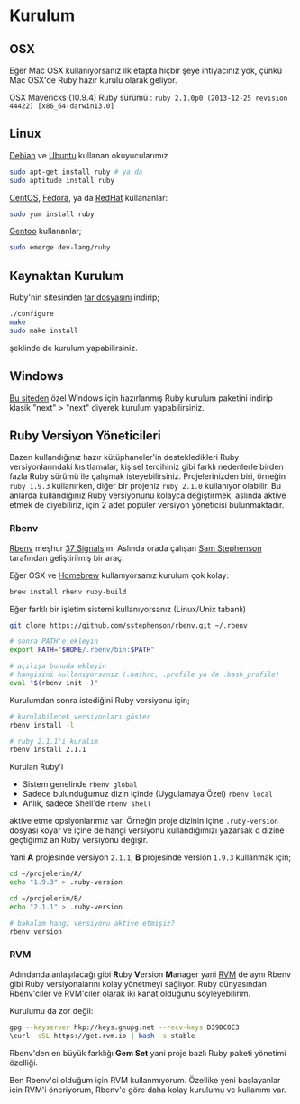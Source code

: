 # Kurulum

## OSX

Eğer Mac OSX kullanıyorsanız ilk etapta hiçbir şeye ihtiyacınız yok, çünkü Mac OSX'de Ruby hazır kurulu olarak geliyor.

OSX Mavericks (10.9.4) Ruby sürümü : `ruby 2.1.0p0 (2013-12-25 revision 44422) [x86_64-darwin13.0]`

## Linux

[Debian](http://debian.org) ve [Ubuntu](http://ubuntu.com) kullanan okuyucularımız

```bash
sudo apt-get install ruby # ya da
sudo aptitude install ruby
```
[CentOS](https://www.centos.org/), [Fedora](http://fedoraproject.org/), ya da [RedHat](http://www.redhat.com/) kullananlar:

```bash
sudo yum install ruby
```

[Gentoo](http://www.gentoo.org/) kullananlar;
```bash
sudo emerge dev-lang/ruby
```

## Kaynaktan Kurulum

Ruby'nin sitesinden [tar dosyasını](https://www.ruby-lang.org/en/downloads/) indirip;
```bash
./configure
make
sudo make install
```
şeklinde de kurulum yapabilirsiniz.

## Windows

[Bu siteden](http://rubyinstaller.org/) özel Windows için hazırlanmış Ruby kurulum paketini indirip klasik "next" > "next" diyerek kurulum yapabilirsiniz.


## Ruby Versiyon Yöneticileri

Bazen kullandığınız hazır kütüphaneler'in destekledikleri Ruby versiyonlarındaki kısıtlamalar, kişisel tercihiniz gibi farklı nedenlerle birden fazla Ruby sürümü ile çalışmak isteyebilirsiniz. Projelerinizden biri, örneğin `ruby 1.9.3` kullanırken, diğer bir projeniz `ruby 2.1.0` kullanıyor olabilir. Bu anlarda kullandığınız Ruby versiyonunu kolayca değiştirmek, aslında aktive etmek de diyebiliriz, için 2 adet popüler versiyon yöneticisi bulunmaktadır.

### Rbenv

[Rbenv](https://github.com/sstephenson/rbenv) meşhur [37 Signals](http://37signals.com/)'ın. Aslında orada çalışan [Sam Stephenson](https://github.com/sstephenson) tarafından geliştirilmiş bir araç.

Eğer OSX ve [Homebrew](http://brew.sh) kullanıyorsanız kurulum çok kolay:

```bash
brew install rbenv ruby-build
```

Eğer farklı bir işletim sistemi kullanıyorsanız (Linux/Unix tabanlı)

```bash
git clone https://github.com/sstephenson/rbenv.git ~/.rbenv

# sonra PATH'e ekleyin
export PATH="$HOME/.rbenv/bin:$PATH"

# açılışa bunuda ekleyin
# hangisini kullanıyorsanız (.bashrc, .profile ya da .bash_profile)
eval "$(rbenv init -)"
```

Kurulumdan sonra istediğini Ruby versiyonu için;

```bash
# kurulabilecek versiyonları göster
rbenv install -l

# ruby 2.1.1'i kuralım
rbenv install 2.1.1
```

Kurulan Ruby'i

* Sistem genelinde `rbenv global`
* Sadece bulunduğumuz dizin içinde (Uygulamaya Özel) `rbenv local`
* Anlık, sadece Shell'de `rbenv shell`

aktive etme opsiyonlarımız var. Örneğin proje dizinin içine `.ruby-version` dosyası koyar ve içine de hangi versiyonu kullandığımızı yazarsak o dizine geçtiğimiz an Ruby versiyonu değişir.

Yani **A** projesinde versiyon `2.1.1`, **B** projesinde version `1.9.3` kullanmak için;

```bash
cd ~/projelerim/A/
echo "1.9.3" > .ruby-version

cd ~/projelerim/B/
echo "2.1.1" > .ruby-version

# bakalım hangi versiyonu aktive etmişiz?
rbenv version
```

### RVM

Adındanda anlaşılacağı gibi **R**uby **V**ersion **M**anager yani [RVM](https://rvm.io/) de aynı Rbenv gibi Ruby versiyonalarını kolay yönetmeyi sağlıyor. Ruby dünyasından Rbenv'ciler ve RVM'ciler olarak iki kanat olduğunu söyleyebilirim.

Kurulumu da zor değil:

```bash
gpg --keyserver hkp://keys.gnupg.net --recv-keys D39DC0E3
\curl -sSL https://get.rvm.io | bash -s stable
```

Rbenv'den en büyük farklığı **Gem Set** yani proje bazlı Ruby paketi yönetimi özelliği.

Ben Rbenv'ci olduğum için RVM kullanmıyorum. Özellike yeni başlayanlar için RVM'i öneriyorum, Rbenv'e göre daha kolay kurulumu ve kullanımı var.
